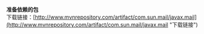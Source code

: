 **准备依赖的包**  
下载链接：[http://www.mvnrepository.com/artifact/com.sun.mail/javax.mail](http://www.mvnrepository.com/artifact/com.sun.mail/javax.mail "下载链接")
